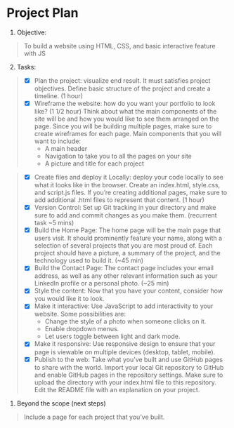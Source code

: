 # Project Plan

1. Objective: 

> To build a website using HTML, CSS, and basic interactive feature with JS

2. Tasks: 

> * [x] Plan the project: visualize end result. It must satisfies project objectives. Define basic structure of the project and create a timeline. (1 hour) 
> * [x] Wireframe the website: how do you want your portfolio to look like? (1 1/2 hour)
> Think about what the main components of the site will be and how you would like to see them arranged on the page. Since you will be building multiple pages, make sure to create wireframes for each page. Main components that you will want to include:
>   * A main header
>   * Navigation to take you to all the pages on your site
>   * A picture and title for each project

> * [x] Create files and deploy it Locally: deploy your code locally to see what it looks like in the browser. Create an index.html, style.css, and script.js files. If you’re creating additional pages, make sure to add additional .html files to represent that content. (1 hour)
> * [x] Version Control: Set up Git tracking in your directory and make sure to add and commit changes as you make them. (recurrent task ~5 mins)
> * [x] Build the Home Page: The home page will be the main page that users visit. It should prominently feature your name, along with a selection of several projects that you are most proud of. Each project should have a picture, a summary of the project, and the technology used to build it. (~45 min)
> * [x] Build the Contact Page: The contact page includes your email address, as well as any other relevant information such as your LinkedIn profile or a personal photo. (~25 min)
> * [x] Style the content: Now that you have your content, consider how you would like it to look. 
> * [x] Make it interactive: Use JavaScript to add interactivity to your website. Some possibilities are:
>   * Change the style of a photo when someone clicks on it.
>   * Enable dropdown menus.
>   * Let users toggle between light and dark mode.
> * [x] Make it responsive: Use responsive design to ensure that your page is viewable on multiple devices (desktop, tablet, mobile).
> * [x] Publish to the web: Take what you’ve built and use GitHub pages to share with the world. Import your local Git repository to GitHub and enable GitHub pages in the repository settings. Make sure to upload the directory with your index.html file to this repository. Edit the README file with an explanation on your project.



1. Beyond the scope (next steps)

> Include a page for each project that you’ve built.